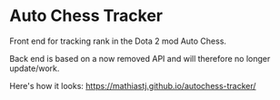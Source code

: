 # Auto Chess Tracker

Front end for tracking rank in the Dota 2 mod Auto Chess.

Back end is based on a now removed API and will therefore no longer update/work.

Here's how it looks: https://mathiastj.github.io/autochess-tracker/
